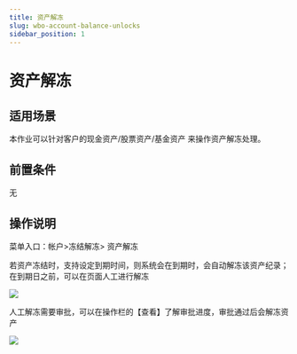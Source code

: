 ```yaml
---
title: 资产解冻
slug: wbo-account-balance-unlocks
sidebar_position: 1
---
```



# 资产解冻

## 适用场景

本作业可以针对客户的现金资产/股票资产/基金资产 来操作资产解冻处理。

## 前置条件

无

## 操作说明

菜单入口：帐户&gt;冻结解冻&gt; 资产解冻

若资产冻结时，支持设定到期时间，则系统会在到期时，会自动解冻该资产纪录；在到期日之前，可以在页面人工进行解冻

<img src="/assets/QucWbyE8wo5IW4xS5WncKNxNntg.png" src-width="3084" src-height="1580" align="center"/>

人工解冻需要审批，可以在操作栏的【查看】了解审批进度，审批通过后会解冻资产

<img src="/assets/KQLTbucvho27kVxvjyrckJHXnfe.png" src-width="3114" src-height="1612" align="center"/>

